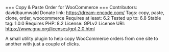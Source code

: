 === Copy & Paste Order for WooCommerce ===
Contributors: davidbaumwald
Donate link: https://dream-encode.com/
Tags: copy, paste, clone, order, woocommerce
Requires at least: 6.2
Tested up to: 6.8
Stable tag: 1.0.0
Requires PHP: 8.2
License: GPLv2
License URI: https://www.gnu.org/licenses/gpl-2.0.html

A small utility plugin to help copy WooCommerce orders from one site to another with just a couple of clicks.
